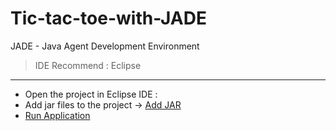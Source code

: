 # Tic-tac-toe-with-JADE
JADE - Java Agent Development Environment

> IDE Recommend : Eclipse
___

+ Open the project in Eclipse IDE :
+ Add jar files to the project -> [Add JAR](https://stackoverflow.com/questions/3280353/how-to-import-a-jar-in-eclipse)
+ [Run Application](https://wrjih.wordpress.com/2008/11/29/running-jade-under-eclipse/)
